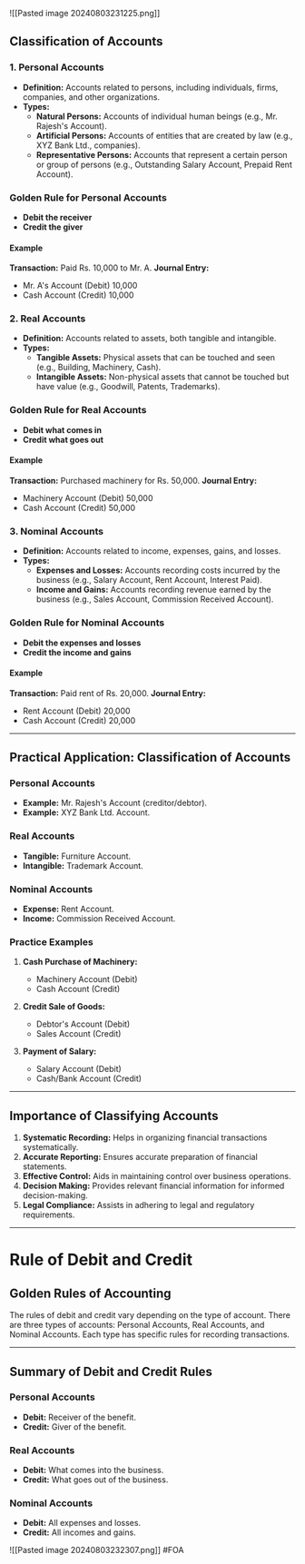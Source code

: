 ![[Pasted image 20240803231225.png]]
## Classification of Accounts

### 1. Personal Accounts
- **Definition:** Accounts related to persons, including individuals, firms, companies, and other organizations.
- **Types:**
  - **Natural Persons:** Accounts of individual human beings (e.g., Mr. Rajesh's Account).
  - **Artificial Persons:** Accounts of entities that are created by law (e.g., XYZ Bank Ltd., companies).
  - **Representative Persons:** Accounts that represent a certain person or group of persons (e.g., Outstanding Salary Account, Prepaid Rent Account).

### Golden Rule for Personal Accounts
- **Debit the receiver**
- **Credit the giver**

#### Example
**Transaction:** Paid Rs. 10,000 to Mr. A.
**Journal Entry:**
- Mr. A's Account (Debit) 10,000
- Cash Account (Credit) 10,000

### 2. Real Accounts
- **Definition:** Accounts related to assets, both tangible and intangible.
- **Types:**
  - **Tangible Assets:** Physical assets that can be touched and seen (e.g., Building, Machinery, Cash).
  - **Intangible Assets:** Non-physical assets that cannot be touched but have value (e.g., Goodwill, Patents, Trademarks).

### Golden Rule for Real Accounts
- **Debit what comes in**
- **Credit what goes out**

#### Example
**Transaction:** Purchased machinery for Rs. 50,000.
**Journal Entry:**
- Machinery Account (Debit) 50,000
- Cash Account (Credit) 50,000

### 3. Nominal Accounts
- **Definition:** Accounts related to income, expenses, gains, and losses.
- **Types:**
  - **Expenses and Losses:** Accounts recording costs incurred by the business (e.g., Salary Account, Rent Account, Interest Paid).
  - **Income and Gains:** Accounts recording revenue earned by the business (e.g., Sales Account, Commission Received Account).

### Golden Rule for Nominal Accounts
- **Debit the expenses and losses**
- **Credit the income and gains**

#### Example
**Transaction:** Paid rent of Rs. 20,000.
**Journal Entry:**
- Rent Account (Debit) 20,000
- Cash Account (Credit) 20,000

---

## Practical Application: Classification of Accounts

### Personal Accounts
- **Example:** Mr. Rajesh's Account (creditor/debtor).
- **Example:** XYZ Bank Ltd. Account.

### Real Accounts
- **Tangible:** Furniture Account.
- **Intangible:** Trademark Account.

### Nominal Accounts
- **Expense:** Rent Account.
- **Income:** Commission Received Account.

### Practice Examples

1. **Cash Purchase of Machinery:**
   - Machinery Account (Debit)
   - Cash Account (Credit)

2. **Credit Sale of Goods:**
   - Debtor's Account (Debit)
   - Sales Account (Credit)

3. **Payment of Salary:**
   - Salary Account (Debit)
   - Cash/Bank Account (Credit)

---

## Importance of Classifying Accounts

1. **Systematic Recording:** Helps in organizing financial transactions systematically.
2. **Accurate Reporting:** Ensures accurate preparation of financial statements.
3. **Effective Control:** Aids in maintaining control over business operations.
4. **Decision Making:** Provides relevant financial information for informed decision-making.
5. **Legal Compliance:** Assists in adhering to legal and regulatory requirements.

---
# Rule of Debit and Credit

## Golden Rules of Accounting

The rules of debit and credit vary depending on the type of account. There are three types of accounts: Personal Accounts, Real Accounts, and Nominal Accounts. Each type has specific rules for recording transactions.

---
## Summary of Debit and Credit Rules

### Personal Accounts
- **Debit:** Receiver of the benefit.
- **Credit:** Giver of the benefit.

### Real Accounts
- **Debit:** What comes into the business.
- **Credit:** What goes out of the business.

### Nominal Accounts
- **Debit:** All expenses and losses.
- **Credit:** All incomes and gains.


![[Pasted image 20240803232307.png]]
#FOA 